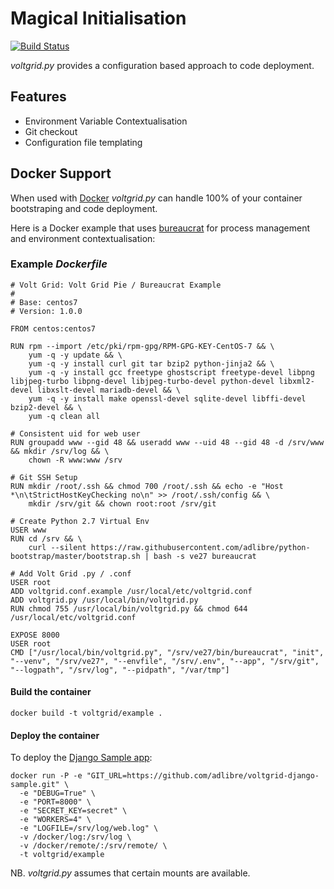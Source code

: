 # Magical Initialisation

[![Build Status](https://travis-ci.org/voltgrid/voltgrid-pie.svg?branch=master)](https://travis-ci.org/voltgrid/voltgrid-pie)

_voltgrid.py_ provides a configuration based approach to code deployment.

## Features

 * Environment Variable Contextualisation
 * Git checkout
 * Configuration file templating

## Docker Support

When used with [Docker](https://www.docker.com/) _voltgrid.py_ can handle 100% of your container bootstraping and code deployment.

Here is a Docker example that uses [bureaucrat](https://github.com/adlibre/python-bureaucrat) for process management and environment contextualisation:


### Example _Dockerfile_

    # Volt Grid: Volt Grid Pie / Bureaucrat Example
    #
    # Base: centos7
    # Version: 1.0.0

    FROM centos:centos7
    
    RUN rpm --import /etc/pki/rpm-gpg/RPM-GPG-KEY-CentOS-7 && \
        yum -q -y update && \
        yum -q -y install curl git tar bzip2 python-jinja2 && \
        yum -q -y install gcc freetype ghostscript freetype-devel libpng libjpeg-turbo libpng-devel libjpeg-turbo-devel python-devel libxml2-devel libxslt-devel mariadb-devel && \
        yum -q -y install make openssl-devel sqlite-devel libffi-devel bzip2-devel && \
        yum -q clean all
    
    # Consistent uid for web user
    RUN groupadd www --gid 48 && useradd www --uid 48 --gid 48 -d /srv/www && mkdir /srv/log && \
        chown -R www:www /srv
    
    # Git SSH Setup
    RUN mkdir /root/.ssh && chmod 700 /root/.ssh && echo -e "Host *\n\tStrictHostKeyChecking no\n" >> /root/.ssh/config && \
        mkdir /srv/git && chown root:root /srv/git
    
    # Create Python 2.7 Virtual Env
    USER www
    RUN cd /srv && \
        curl --silent https://raw.githubusercontent.com/adlibre/python-bootstrap/master/bootstrap.sh | bash -s ve27 bureaucrat
    
    # Add Volt Grid .py / .conf
    USER root
    ADD voltgrid.conf.example /usr/local/etc/voltgrid.conf
    ADD voltgrid.py /usr/local/bin/voltgrid.py
    RUN chmod 755 /usr/local/bin/voltgrid.py && chmod 644 /usr/local/etc/voltgrid.conf
    
    EXPOSE 8000
    USER root
    CMD ["/usr/local/bin/voltgrid.py", "/srv/ve27/bin/bureaucrat", "init", "--venv", "/srv/ve27", "--envfile", "/srv/.env", "--app", "/srv/git", "--logpath", "/srv/log", "--pidpath", "/var/tmp"]

#### Build the container

    docker build -t voltgrid/example .

#### Deploy the container


To deploy the [Django Sample app](https://github.com/adlibre/voltgrid-django-sample):

    docker run -P -e "GIT_URL=https://github.com/adlibre/voltgrid-django-sample.git" \
      -e "DEBUG=True" \
      -e "PORT=8000" \
      -e "SECRET_KEY=secret" \
      -e "WORKERS=4" \
      -e "LOGFILE=/srv/log/web.log" \
      -v /docker/log:/srv/log \
      -v /docker/remote/:/srv/remote/ \
      -t voltgrid/example

NB. _voltgrid.py_ assumes that certain mounts are available.
